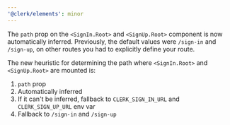 ```yaml
---
'@clerk/elements': minor
---
```


The `path` prop on the `<SignIn.Root>` and `<SignUp.Root>` component is now automatically inferred. Previously, the default values were `/sign-in` and `/sign-up`, on other routes you had to explicitly define your route.

The new heuristic for determining the path where `<SignIn.Root>` and `<SignUp.Root>` are mounted is:

1. `path` prop
2. Automatically inferred
3. If it can't be inferred, fallback to `CLERK_SIGN_IN_URL` and `CLERK_SIGN_UP_URL` env var
4. Fallback to `/sign-in` and `/sign-up`
